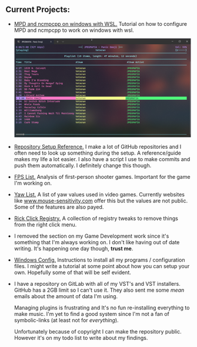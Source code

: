 ## Current Projects:

- [MPD and ncmpcpp on windows with WSL.](https://github.com/zX3no/ncmpcppOnWindows)
  Tutorial on how to configure MPD and ncmpcpp to work on windows with wsl.

  ![](https://github.com/zX3no/zX3no/blob/main/Images/ncmpcpp.png?raw=true)

- [Repository Setup Reference.](https://github.com/zX3no/zX3no/blob/main/Writing/Repo%20Setup.md)
  I make a lot of GitHub repositories and I often need to look up something during the setup. A reference/guide makes my life a lot easier. I also have a script I use to make commits and push them automatically. I definitely change this though.

- [FPS List.](https://github.com/zX3no/zX3no/blob/main/Writing/FPS%20List.md)
  Analysis of first-person shooter games. Important for the game I'm working on.

- [Yaw List.](https://github.com/zX3no/zX3no/blob/main/Writing/Yaw%20List.md)
  A list of yaw values used in video games. Currently websites like www.mouse-sensitivity.com offer this but the values are not public. Some of the features are also payed.

- [Rick Click Registry.](https://github.com/zX3no/RightClickRegistry)
  A collection of registry tweaks to remove things from the right click menu.

- I removed the section on my Game Development work since it's something that I'm always working on. I don't like having out of date writing. It's happening one day though, **trust me**.

- [Windows Config.](https://github.com/zX3no/zX3no/blob/main/Writing/Windows%20Config.md) Instructions to install all my programs / configuration files. I might write a tutorial at some point about how you can setup your own. Hopefully some of that will be self evident. 

- I have a repository on GitLab with all of my VST's and VST installers. GitHub has a 2GB limit so I can't use it. They also sent me some _mean_ emails about the amount of data I'm using.

  Managing plugins is frustrating and It's no fun re-installing everything to make music. I'm yet to find a good system since I'm not a fan of symbolic-links (at least not for _everything_).

  Unfortunately because of copyright I can make the repository public. However it's on my todo list to write about my findings. 
